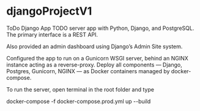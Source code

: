 # djangoProjectV1
ToDo Django App
TODO server app with Python, Django, and PostgreSQL. The primary interface is
a REST API. 

Also provided an admin dashboard using Django’s Admin Site system.

Configured the app to run on a Gunicorn WSGI server, behind an NGINX instance acting as
a reverse-proxy. Deploy all components — Django, Postgres, Gunicorn, NGINX — as
Docker containers managed by docker-compose.

To run the server, open terminal in the root folder and type

docker-compose -f docker-compose.prod.yml up --build
